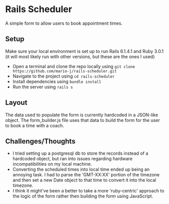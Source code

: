 # Rails Scheduler

A simple form to allow users to book appointment times.

## Setup

Make sure your local environment is set up to run Rails 6.1.4.1 and Ruby 3.0.1 (it will most likely run with other versions, but these are the ones I used)

 - Open a terminal and clone the repo locally using ```git clone https://github.com/mario-j/rails-scheduler.git```
 - Navigate to the project using ```cd rails-scheduler```
 - Install dependencies using ```bundle install```
 - Run the server using ```rails s```

## Layout

The data used to populate the form is currently hardcoded in a JSON-like object. The form_builder.js file uses that data to build the form for the user to book a time with a coach.

## Challenges/Thoughts

- I tried setting up a postgresql db to store the records instead of a hardcoded object, but ran into issues regarding hardware incompatibilities on my local machine.
- Converting the scheduled times into local time ended up being an annoying task. I had to parse the 'GMT-XX:XX' portion of the timezone and then set a new Date object to that time to convert it into the local timezone. 
- I think it might've been a better to take a more 'ruby-centric' approach to the logic of the form rather then building the form using JavaScript. 
